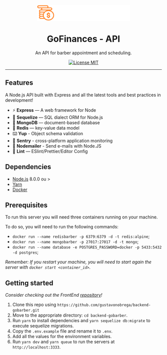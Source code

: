 <h1 align="center">
<br>
  <img src="src/assets/logo.svg" alt="GoFinances" width="300px">
<br>
<br>
GoFinances - API
</h1>

<p align="center">An API for barber appointment and scheduling.</p>

<p align="center">
  <a href="https://opensource.org/licenses/MIT">
    <img src="https://img.shields.io/badge/license-MIT-blue.svg?style=flat-square" alt="License MIT">
  </a>
</p>

<hr />

## Features

A Node.js API built with Express and all the latest tools and best practices in development!

- ⚡ **Express** — A web framework for Node
- 💾 **Sequelize** — SQL dialect ORM for Node.js
- 🍂 **MongoDB** — document-based database
- 🔑 **Redis** — key-value data model
- ⌨️ **Yup** - Object schema validation
- 🔺 **Sentry** - cross-platform application monitoring
- 📧 **Nodemailer** - Send e-mails with Node.JS
- 💖 **Lint** — ESlint/Prettier/Editor Config

## Dependencies

- [Node.js](https://nodejs.org/en/) 8.0.0 ou >
- [Yarn](https://yarnpkg.com/pt-BR/docs/install)
- [Docker](https://www.docker.com/)

## Prerequisites

To run this server you will need three containers running on your machine.

To do so, you will need to run the following commands:

- `docker run --name redisbarber -p 6379:6379 -d -t redis:alpine`;
- `docker run --name mongobarber -p 27017:27017 -d -t mongo`;
- `docker run --name database -e POSTGRES_PASSWORD=docker -p 5433:5432 -d postgres`;

_Remember: If you restart your machine, you will need to start again the server with `docker start <container_id>`._

## Getting started

_Consider checking out the FrontEnd [repository](https://github.com/gustavonobrega/frontend-gobarber.git)!_

1. Clone this repo using `https://github.com/gustavonobrega/backend-gobarber.git`
2. Move to the appropriate directory: `cd backend-gobarber`.<br />
3. Run `yarn` to install dependencies and `yarn sequelize db:migrate` to execute sequelize migrations.<br />
4. Copy the `.env.example` file and rename it to `.env`.<br/>
5. Add all the values for the environment variables.<br/>
6. Run `yarn dev` and `yarn queue` to run the servers at `http://localhost:3333`.
